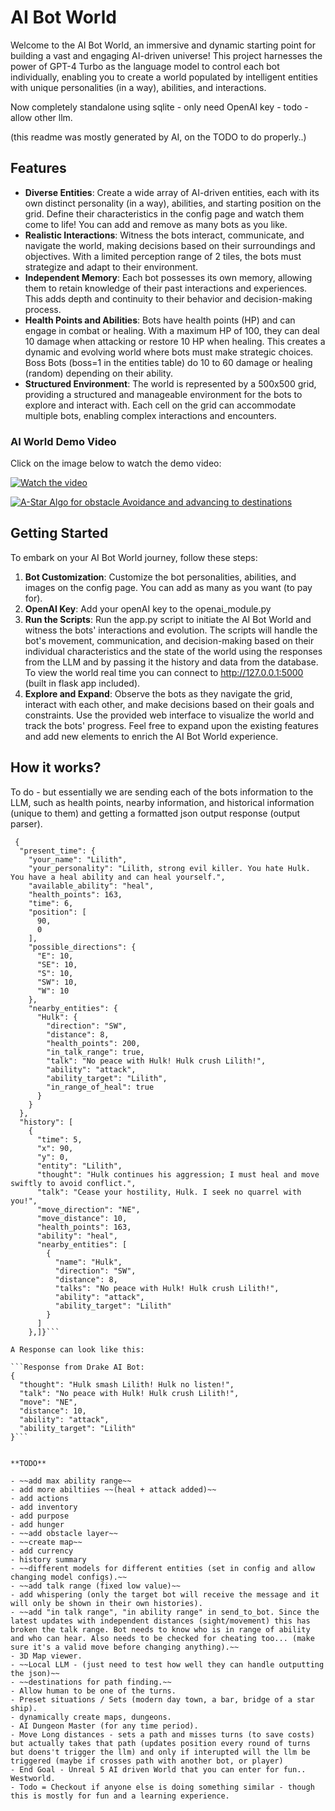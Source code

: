 # AI Bot World

Welcome to the AI Bot World, an immersive and dynamic starting point for building a vast and engaging AI-driven universe! This project harnesses the power of GPT-4 Turbo as the language model to control each bot individually, enabling you to create a world populated by intelligent entities with unique personalities (in a way), abilities, and interactions.

Now completely standalone using sqlite - only need OpenAI key - todo - allow other llm.

(this readme was mostly generated by AI, on the TODO to do properly..)

## Features

- **Diverse Entities**: Create a wide array of AI-driven entities, each with its own distinct personality (in a way), abilities, and starting position on the grid. Define their characteristics in the config page and watch them come to life! You can add and remove as many bots as you like.
- **Realistic Interactions**: Witness the bots interact, communicate, and navigate the world, making decisions based on their surroundings and objectives. With a limited perception range of 2 tiles, the bots must strategize and adapt to their environment.
- **Independent Memory**: Each bot possesses its own memory, allowing them to retain knowledge of their past interactions and experiences. This adds depth and continuity to their behavior and decision-making process.
- **Health Points and Abilities**: Bots have health points (HP) and can engage in combat or healing. With a maximum HP of 100, they can deal 10 damage when attacking or restore 10 HP when healing. This creates a dynamic and evolving world where bots must make strategic choices. Boss Bots (boss=1 in the entities table) do 10 to 60 damage or healing (random) depending on their ability.
- **Structured Environment**: The world is represented by a 500x500 grid, providing a structured and manageable environment for the bots to explore and interact with. Each cell on the grid can accommodate multiple bots, enabling complex interactions and encounters.

### AI World Demo Video
Click on the image below to watch the demo video:

[![Watch the video](https://downloads.xaya.io/screenshot.jpg)](https://downloads.xaya.io/AI-world-v1.mp4)

[![A-Star Algo for obstacle Avoidance and advancing to destinations ](https://downloads.xaya.io/astar.jpg)](https://downloads.xaya.io/astar.mp4)

## Getting Started

To embark on your AI Bot World journey, follow these steps:

1. **Bot Customization**: Customize the bot personalities, abilities, and images on the config page. You can add as many as you want (to pay for).
2. **OpenAI Key**: Add your openAI key to the openai_module.py
4. **Run the Scripts**: Run the app.py script to initiate the AI Bot World and witness the bots' interactions and evolution. The scripts will handle the bot's movement, communication, and decision-making based on their individual characteristics and the state of the world using the responses from the LLM and by passing it the history and data from the database. To view the world real time you can connect to http://127.0.0.1:5000 (built in flask app included).
5. **Explore and Expand**: Observe the bots as they navigate the grid, interact with each other, and make decisions based on their goals and constraints. Use the provided web interface to visualize the world and track the bots' progress. Feel free to expand upon the existing features and add new elements to enrich the AI Bot World experience.

## How it works?

To do - but essentially we are sending each of the bots information to the LLM, such as health points, nearby information, and historical information (unique to them) and getting a formatted json output response (output parser).

```Data sent to Mira AI Bot:
 {
  "present_time": {
    "your_name": "Lilith",
    "your_personality": "Lilith, strong evil killer. You hate Hulk. You have a heal ability and can heal yourself.",
    "available_ability": "heal",
    "health_points": 163,
    "time": 6,
    "position": [
      90,
      0
    ],
    "possible_directions": {
      "E": 10,
      "SE": 10,
      "S": 10,
      "SW": 10,
      "W": 10
    },
    "nearby_entities": {
      "Hulk": {
        "direction": "SW",
        "distance": 8,
        "health_points": 200,
        "in_talk_range": true,
        "talk": "No peace with Hulk! Hulk crush Lilith!",
        "ability": "attack",
        "ability_target": "Lilith",
        "in_range_of_heal": true
      }
    }
  },
  "history": [
    {
      "time": 5,
      "x": 90,
      "y": 0,
      "entity": "Lilith",
      "thought": "Hulk continues his aggression; I must heal and move swiftly to avoid conflict.",
      "talk": "Cease your hostility, Hulk. I seek no quarrel with you!",
      "move_direction": "NE",
      "move_distance": 10,
      "health_points": 163,
      "ability": "heal",
      "nearby_entities": [
        {
          "name": "Hulk",
          "direction": "SW",
          "distance": 8,
          "talks": "No peace with Hulk! Hulk crush Lilith!",
          "ability": "attack",
          "ability_target": "Lilith"
        }
      ]
    },]}```

A Response can look like this:

```Response from Drake AI Bot:
{
  "thought": "Hulk smash Lilith! Hulk no listen!",
  "talk": "No peace with Hulk! Hulk crush Lilith!",
  "move": "NE",
  "distance": 10,
  "ability": "attack",
  "ability_target": "Lilith"
}```


**TODO**

- ~~add max ability range~~
- add more abiltiies ~~(heal + attack added)~~
- add actions 
- add inventory
- add purpose
- add hunger
- ~~add obstacle layer~~
- ~~create map~~
- add currency
- history summary
- ~~different models for different entities (set in config and allow changing model configs).~~
- ~~add talk range (fixed low value)~~
- add whispering (only the target bot will receive the message and it will only be shown in their own histories).
- ~~add "in talk range", "in ability range" in send_to_bot. Since the latest updates with independent distances (sight/movement) this has broken the talk range. Bot needs to know who is in range of ability and who can hear. Also needs to be checked for cheating too... (make sure it's a valid move before changing anything).~~
- 3D Map viewer.
- ~~Local LLM - (just need to test how well they can handle outputting the json)~~
- ~~destinations for path finding.~~
- Allow human to be one of the turns.
- Preset situations / Sets (modern day town, a bar, bridge of a star ship).
- dynamically create maps, dungeons.
- AI Dungeon Master (for any time period).
- Move Long distances - sets a path and misses turns (to save costs) but actually takes that path (updates position every round of turns but doens't trigger the llm) and only if interupted will the llm be triggered (maybe if crosses path with another bot, or player)
- End Goal - Unreal 5 AI driven World that you can enter for fun.. Westworld.
- Todo = Checkout if anyone else is doing something similar - though this is mostly for fun and a learning experience.